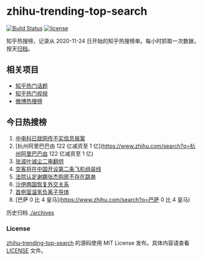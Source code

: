 # zhihu-trending-top-search

[![Build Status](https://github.com/justjavac/zhihu-trending-top-search/workflows/ci/badge.svg?branch=main)](https://github.com/justjavac/zhihu-trending-top-search/actions)
[![license](https://img.shields.io/github/license/justjavac/zhihu-trending-top-search)](https://github.com/justjavac/zhihu-trending-top-search/blob/main/LICENSE)

知乎热搜榜，记录从 2020-11-24
日开始的知乎热搜榜单。每小时抓取一次数据，按天[归档](./archives)。

## 相关项目

- [知乎热门话题](https://github.com/justjavac/zhihu-trending-hot-questions)
- [知乎热门视频](https://github.com/justjavac/zhihu-trending-hot-video)
- [微博热搜榜](https://github.com/justjavac/weibo-trending-hot-search)

## 今日热搜榜

<!-- BEGIN -->
<!-- 最后更新时间 Fri Apr 07 2023 20:15:44 GMT+0800 (China Standard Time) -->

1. [中电科已就网传不实信息报案](https://www.zhihu.com/search?q=中电科已就网传不实信息报案)
1. [杭州阿里巴巴由 122 亿减资至 1
   亿](https://www.zhihu.com/search?q=杭州阿里巴巴由 122 亿减资至 1 亿)
1. [张波叶诚尘二审翻供](https://www.zhihu.com/search?q=张波叶诚尘二审翻供)
1. [空客将在中国开设第二条飞机组装线](https://www.zhihu.com/search?q=空客将在中国开设第二条飞机组装线)
1. [法院认定谢娜张杰购房不存在跳单](https://www.zhihu.com/search?q=法院认定谢娜张杰购房不存在跳单)
1. [沙伊两国恢复外交关系](https://www.zhihu.com/search?q=沙伊两国恢复外交关系)
1. [首例室温氢负离子导体](https://www.zhihu.com/search?q=首例室温氢负离子导体)
1. [巴萨 0 比 4 皇马](https://www.zhihu.com/search?q=巴萨 0 比 4 皇马)

<!-- END -->

历史归档 [./archives](./archives)

### License

[zhihu-trending-top-search](https://github.com/justjavac/zhihu-trending-top-search)
的源码使用 MIT License 发布。具体内容请查看 [LICENSE](./LICENSE) 文件。
